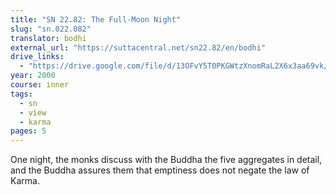```yaml
---
title: "SN 22.82: The Full-Moon Night"
slug: "sn.022.082"
translator: bodhi
external_url: "https://suttacentral.net/sn22.82/en/bodhi"
drive_links:
  - "https://drive.google.com/file/d/13OFvY5T0PKGWtzXnomRaL2X6x3aa69vk/view?usp=drivesdk"
year: 2000
course: inner
tags:
  - sn
  - view
  - karma
pages: 5
---
```


One night, the monks discuss with the Buddha the five aggregates in detail, and the Buddha assures them that emptiness does not negate the law of Karma.
